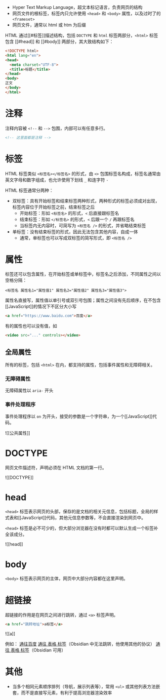 - Hyper Text Markup Language，超文本标记语言，负责网页的结构
- 网页文件的根标签，标签内只允许使用 `<head>` 和 `<body>` 属性，以及过时了的 `<frameset>`
- 网页文件，通常以 html 或 htm 为后缀

HTML 通过[[#标签]]描述结构，包括 `DOCTYPE` 和  `html` 标签两部分，`<html>` 标签包含 [[#head]] 和 [[#body]] 两部分，其大致结构如下：

```html
<!DOCTYPE html>  
<html lang="en">  
<head>  
  <meta charset="UTF-8">  
  <title>标题</title>  
</head>  
<body>  
正文
</body>  
</html>
```

# 注释

注释内容被 `<!--` 和 `-->` 包围，内部可以有任意多行。

```HTML
<!-- 这里面都是注释 -->
```

# 标签

HTML 标签类似 `<标签名></标签名>` 的形式，由 `<>` 包围标签名构成，标签名通常由英文字母和数字组成，也允许使用下划线 `_` 和连字符 `-`

HTML 标签通常分两种：
- 双标签：具有开始标签和结束标签两种形式，两种形式的标签必须成对出现，标签内容位于开始标签之前，结束标签之后
	- 开始标签：形如 `<标签名>` 的形式，`<` 后直接跟标签名
	- 结束标签：形如 `</标签名>` 的形式，`<` 后跟一个 `/` 再跟标签名
	- 当标签内无内容时，可简写为 `<标签名 />` 的形式，并省略结束标签
- 单标签：没有结束标签的形式，因此无法包含其他内容，自成一体
	- 通常，单标签也可以写成双标签的简写形式，即 `<标签名 />`

# 属性

标签还可以包含属性，在开始标签或单标签中，标签名之后添加，不同属性之间以空格分隔：

`<标签名 属性名1="属性值1" 属性名2="属性值2" 属性名3="属性值3">`

属性名直接写，属性值以单引号或双引号包围；属性之间没有先后顺序，在不包含[[JavaScript]]的情况下不区分大小写

```HTML
<a href="https://www.baidu.com">百度</a>
```

有的属性也可以没有值，如

```HTML
<video src="..." controls></video>
```

## 全局属性

所有的标签，包括 `<html>` 在内，都支持的属性，包括事件属性和无障碍相关。

### 无障碍属性

无障碍属性以 `aria-` 开头

### 事件处理程序

事件处理程序以 `on`  为开头，接受的参数是一个字符串，为一个[[JavaScript]]代码。

![[公共属性]]

# DOCTYPE

网页文件描述符，声明必须在 HTML 文档的第一行。

![[DOCTYPE]]

# head

`<head>` 标签表示网页的头部，保存的是文档的相关元信息，包括标题，全局的样式表和[[JavaScript]]代码，其他元信息参数等，不会直接渲染到网页中。

`<head>` 标签是必不可少的，但大部分浏览器在没有时都可以默认生成一个标签补全该成分。

![[head]]

# body

`<body>` 标签表示网页的主体，网页中大部分内容都在这里声明。

# 超链接

超链接的作用是在网页之间进行跳转，通过 `<a>` 标签声明。

```HTML
<a href="跳转地址">a标签</a>
```

![[a]]

例如：
<a href="https://www.baidu.com">通往百度</a>
<a href="./表格.md">通往 表格 标签</a>（Obsidian 中无法跳转，他使用其他的协议）
<a href="obsidian://open?vault=Web&file=HTML%2F%E8%A1%A8%E6%A0%BC">通往 表格 标签</a>（Obsidian 可用）

# 其他

- 当多个相同元素顺序排列（导航，展示列表等），常用 `<ul>` 或其他列表方法嵌套，而不是直接写元素，有利于提高浏览器渲染效率